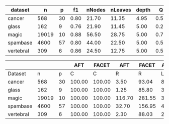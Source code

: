 | dataset | n | p | f1 | nNodes | nLeaves | depth | Q | J |
|---------|---|---|----|--------|---------|-------|---|---|
| cancer | 568 | 30 | 0.80 | 21.70 | 11.35 | 4.95 | 0.58 | 0.23 |
| glass | 162 | 9 | 0.76 | 21.90 | 11.45 | 5.00 | 0.23 | 0.60 |
| magic | 19019 | 10 | 0.88 | 56.50 | 28.75 | 5.00 | 0.71 | 0.84 |
| spambase | 4600 | 57 | 0.80 | 44.00 | 22.50 | 5.00 | 0.59 | 0.30 |
| vertebral | 309 | 6 | 0.86 | 24.50 | 12.75 | 5.00 | 0.51 | 0.80 |


|            |       |     | AFT    | FACET  | AFT   | FACET | AFT   | FACET | AFT   | FACET  |
| ---------- | ----- | --- | ------ | ------ | ----- | ----- | ----- | ----- | ----- | ------ |
| Dataset    | n     | p   | C      | C      | R     | R     | L     | L     | D     | D      |
| cancer | 568 | 30 | 100.00 | 100.00 | 3.50 | 93.04 | 8.45 | 6.95 | 0.28 | 0.15 |
| glass | 162 | 9 | 100.00 | 100.00 | 1.25 | 85.80 | 3.40 | 2.65 | 0.11 | 0.03 |
| magic | 19019 | 10 | 100.00 | 100.00 | 116.70 | 281.55 | 3.25 | 3.45 | 0.12 | 0.09 |
| spambase | 4600 | 57 | 100.00 | 100.00 | 32.70 | 156.95 | 4.90 | 4.75 | 0.03 | 0.00 |
| vertebral | 309 | 6 | 100.00 | 100.00 | 2.30 | 88.03 | 2.80 | 1.70 | 0.12 | 0.07 |
